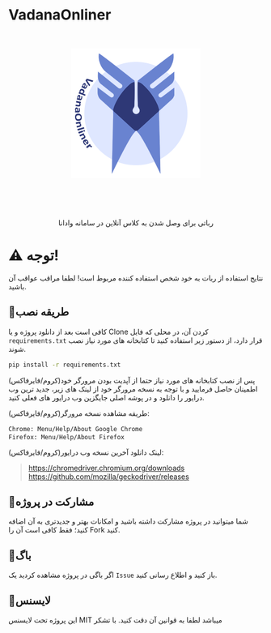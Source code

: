 # VadanaOnliner
<div align='center'>
  <br>
  <p>
    <a href='https://github.com/erfannjz/VadanaOnliner'><img src='https://github.com/erfannjz/VadanaOnliner/blob/main/images/vadanaonliner.png' width='256' alt='VadanaOnliner Logo' /></a>
  </p>
    <br>
  <p>
    <img src='https://img.shields.io/badge/License-MIT-blue' alt='' />  <img src='https://img.shields.io/badge/Testing-passing-green?logo=github' alt='' />
    <br>
  </p>
  <p>
  رباتی برای وصل شدن به کلاس آنلاین در سامانه وادانا
  </p>
</div>


# ⚠ توجه!
نتایج استفاده از ربات به خود شخص استفاده کننده مربوط است! لطفا مراقب عواقب آن باشید.

## 🔹طریقه نصب
کافی است بعد از دانلود پروژه و یا Clone کردن آن، در محلی که فایل `requirements.txt` قرار دارد، از دستور زیر استفاده کنید تا کتابخانه های مورد نیاز نصب شوند.  
```bash
pip install -r requirements.txt
```
پس از نصب کتابخانه های مورد نیاز حتما از آپدیت بودن مرورگر خود(کروم/فایرفاکس) اطمینان حاصل فرمایید و با توجه به نسخه مرورگر خود از لینک های زیر، جدید ترین وب درایور را دانلود و در پوشه اصلی جایگزین وب درایور های فعلی کنید.

طریقه مشاهده نسخه مرورگر(کروم/فایرفاکس):
```
Chrome: Menu/Help/About Google Chrome
Firefox: Menu/Help/About Firefox
```

لینک دانلود آخرین نسخه وب درایور(کروم/فایرفاکس):

> https://chromedriver.chromium.org/downloads<br>
> https://github.com/mozilla/geckodriver/releases


## 🔹مشارکت در پروژه

شما میتوانید در پروژه مشارکت داشته باشید و امکانات بهتر و جدیدتری به آن اضافه کنید؛ فقط کافی است آن را Fork کنید.


## 🔹باگ
اگر باگی در پروژه مشاهده کردید یک `Issue` باز کنید و اطلاع رسانی کنید.

## 🔹لایسنس
این پروژه تحت لایسنس MIT میباشد لطفا به قوانین آن دقت کنید. با تشکر
